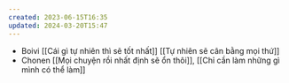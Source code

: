 ```yaml
---
created: 2023-06-15T16:35
updated: 2024-03-20T15:47
---
```

- Boivi [[Cái gì tự nhiên thì sẽ tốt nhất]] [[Tự nhiên sẽ cân bằng mọi thứ]]
- Chonen [[Mọi chuyện rồi nhất định sẽ ổn thôi]], [[Chỉ cần làm những gì mình có thể làm]]